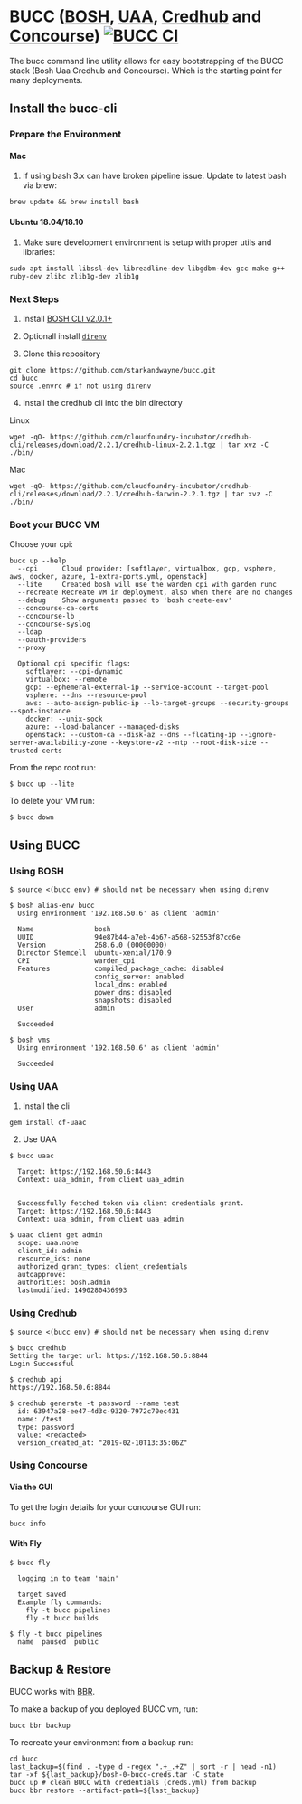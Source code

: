 # BUCC ([BOSH](http://bosh.io/), [UAA](https://github.com/cloudfoundry/uaa), [Credhub](https://github.com/cloudfoundry-incubator/credhub) and [Concourse](https://concourse-ci.org/)) [![BUCC CI](https://ci2.starkandwayne.com/api/v1/teams/starkandwayne/pipelines/bucc/jobs/integration-test/badge)](https://ci2.starkandwayne.com/teams/starkandwayne/pipelines/bucc)

The bucc command line utility allows for easy bootstrapping of the BUCC stack (Bosh Uaa Credhub and Concourse). Which is the starting point for many deployments.

## Install the bucc-cli

### Prepare the Environment

#### Mac

1. If using bash 3.x can have broken pipeline issue.  Update to latest bash via brew:

```
brew update && brew install bash
```
#### Ubuntu 18.04/18.10

1.  Make sure development environment is setup with proper utils and libraries:

```
sudo apt install libssl-dev libreadline-dev libgdbm-dev gcc make g++ ruby-dev zlibc zlib1g-dev zlib1g
```

### Next Steps

1. Install [BOSH CLI v2.0.1+](https://bosh.io/docs/cli-v2.html)

2. Optionall install [`direnv`](https://direnv.net/)

3. Clone this repository

```
git clone https://github.com/starkandwayne/bucc.git
cd bucc
source .envrc # if not using direnv
```

4. Install the credhub cli into the bin directory

Linux
```
wget -qO- https://github.com/cloudfoundry-incubator/credhub-cli/releases/download/2.2.1/credhub-linux-2.2.1.tgz | tar xvz -C ./bin/
```

Mac
```
wget -qO- https://github.com/cloudfoundry-incubator/credhub-cli/releases/download/2.2.1/credhub-darwin-2.2.1.tgz | tar xvz -C ./bin/
```

### Boot your BUCC VM

Choose your cpi:
```
bucc up --help
  --cpi      Cloud provider: [softlayer, virtualbox, gcp, vsphere, aws, docker, azure, 1-extra-ports.yml, openstack]
  --lite     Created bosh will use the warden cpi with garden runc
  --recreate Recreate VM in deployment, also when there are no changes
  --debug    Show arguments passed to 'bosh create-env'
  --concourse-ca-certs
  --concourse-lb
  --concourse-syslog
  --ldap
  --oauth-providers
  --proxy

  Optional cpi specific flags:
    softlayer: --cpi-dynamic
    virtualbox: --remote
    gcp: --ephemeral-external-ip --service-account --target-pool
    vsphere: --dns --resource-pool
    aws: --auto-assign-public-ip --lb-target-groups --security-groups --spot-instance
    docker: --unix-sock
    azure: --load-balancer --managed-disks
    openstack: --custom-ca --disk-az --dns --floating-ip --ignore-server-availability-zone --keystone-v2 --ntp --root-disk-size --trusted-certs
```

From the repo root run:
```
$ bucc up --lite
```

To delete your VM run:
```
$ bucc down
```

## Using BUCC

### Using BOSH

```
$ source <(bucc env) # should not be necessary when using direnv

$ bosh alias-env bucc
  Using environment '192.168.50.6' as client 'admin'

  Name               bosh  
  UUID               94e87b44-a7eb-4b67-a568-52553f87cd6e  
  Version            268.6.0 (00000000)  
  Director Stemcell  ubuntu-xenial/170.9  
  CPI                warden_cpi  
  Features           compiled_package_cache: disabled  
                     config_server: enabled  
                     local_dns: enabled  
                     power_dns: disabled  
                     snapshots: disabled  
  User               admin

  Succeeded

$ bosh vms
  Using environment '192.168.50.6' as client 'admin'

  Succeeded
```

### Using UAA

1. Install the cli

```
gem install cf-uaac
```

2. Use UAA

```
$ bucc uaac

  Target: https://192.168.50.6:8443
  Context: uaa_admin, from client uaa_admin


  Successfully fetched token via client credentials grant.
  Target: https://192.168.50.6:8443
  Context: uaa_admin, from client uaa_admin

$ uaac client get admin
  scope: uaa.none
  client_id: admin
  resource_ids: none
  authorized_grant_types: client_credentials
  autoapprove:
  authorities: bosh.admin
  lastmodified: 1490280436993
```

### Using Credhub

```
$ source <(bucc env) # should not be necessary when using direnv

$ bucc credhub
Setting the target url: https://192.168.50.6:8844
Login Successful

$ credhub api
https://192.168.50.6:8844

$ credhub generate -t password --name test
  id: 63947a28-ee47-4d3c-9320-7972c70ec431
  name: /test
  type: password
  value: <redacted>
  version_created_at: "2019-02-10T13:35:06Z"
```

### Using Concourse

#### Via the GUI

To get the login details for your concourse GUI run:

```
bucc info
```


#### With Fly

```
$ bucc fly

  logging in to team 'main'

  target saved
  Example fly commands:
    fly -t bucc pipelines
    fly -t bucc builds

$ fly -t bucc pipelines
  name  paused  public
```

## Backup & Restore
BUCC works with [BBR](https://github.com/cloudfoundry-incubator/bosh-backup-and-restore).

To make a backup of you deployed BUCC vm, run:

```
bucc bbr backup
```

To recreate your environment from a backup run:

```
cd bucc
last_backup=$(find . -type d -regex ".+_.+Z" | sort -r | head -n1)
tar -xf ${last_backup}/bosh-0-bucc-creds.tar -C state
bucc up # clean BUCC with credentials (creds.yml) from backup
bucc bbr restore --artifact-path=${last_backup}
```
